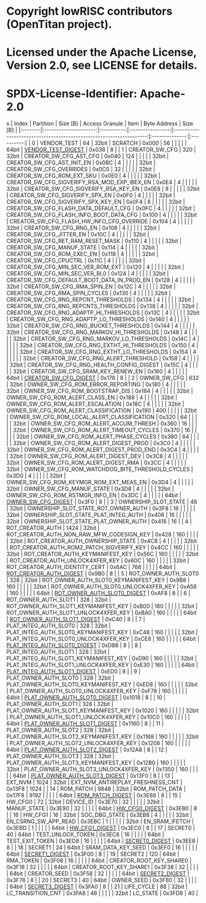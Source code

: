 # Copyright lowRISC contributors (OpenTitan project).
# Licensed under the Apache License, Version 2.0, see LICENSE for details.
# SPDX-License-Identifier: Apache-2.0

<!--
DO NOT EDIT THIS FILE DIRECTLY.
It has been generated with ./util/topgen.py -t hw/top_daric2/data/top_daric2.hjson
-->
s
|  Index  |       Partition       |  Size [B]  |  Access Granule  |                                Item                                 |  Byte Address  |  Size [B]  |
|:-------:|:---------------------:|:----------:|:----------------:|:-------------------------------------------------------------------:|:--------------:|:----------:|
|    0    |      VENDOR_TEST      |     64     |      32bit       |                               SCRATCH                               |     0x000      |     56     |
|         |                       |            |      64bit       |           [VENDOR_TEST_DIGEST](#Reg_vendor_test_digest_0)           |     0x038      |     8      |
|    1    |    CREATOR_SW_CFG     |    320     |      32bit       |                       CREATOR_SW_CFG_AST_CFG                        |     0x040      |    124     |
|         |                       |            |      32bit       |                     CREATOR_SW_CFG_AST_INIT_EN                      |     0x0BC      |     4      |
|         |                       |            |      32bit       |                      CREATOR_SW_CFG_OVERRIDES                       |     0x0C0      |     32     |
|         |                       |            |      32bit       |                     CREATOR_SW_CFG_ROM_EXT_SKU                      |     0x0E0      |     4      |
|         |                       |            |      32bit       |            CREATOR_SW_CFG_SIGVERIFY_RSA_MOD_EXP_IBEX_EN             |     0x0E4      |     4      |
|         |                       |            |      32bit       |                 CREATOR_SW_CFG_SIGVERIFY_RSA_KEY_EN                 |     0x0E8      |     8      |
|         |                       |            |      32bit       |                   CREATOR_SW_CFG_SIGVERIFY_SPX_EN                   |     0x0F0      |     4      |
|         |                       |            |      32bit       |                 CREATOR_SW_CFG_SIGVERIFY_SPX_KEY_EN                 |     0x0F4      |     8      |
|         |                       |            |      32bit       |                CREATOR_SW_CFG_FLASH_DATA_DEFAULT_CFG                |     0x0FC      |     4      |
|         |                       |            |      32bit       |               CREATOR_SW_CFG_FLASH_INFO_BOOT_DATA_CFG               |     0x100      |     4      |
|         |                       |            |      32bit       |              CREATOR_SW_CFG_FLASH_HW_INFO_CFG_OVERRIDE              |     0x104      |     4      |
|         |                       |            |      32bit       |                        CREATOR_SW_CFG_RNG_EN                        |     0x108      |     4      |
|         |                       |            |      32bit       |                      CREATOR_SW_CFG_JITTER_EN                       |     0x10C      |     4      |
|         |                       |            |      32bit       |                  CREATOR_SW_CFG_RET_RAM_RESET_MASK                  |     0x110      |     4      |
|         |                       |            |      32bit       |                     CREATOR_SW_CFG_MANUF_STATE                      |     0x114      |     4      |
|         |                       |            |      32bit       |                     CREATOR_SW_CFG_ROM_EXEC_EN                      |     0x118      |     4      |
|         |                       |            |      32bit       |                       CREATOR_SW_CFG_CPUCTRL                        |     0x11C      |     4      |
|         |                       |            |      32bit       |                 CREATOR_SW_CFG_MIN_SEC_VER_ROM_EXT                  |     0x120      |     4      |
|         |                       |            |      32bit       |                   CREATOR_SW_CFG_MIN_SEC_VER_BL0                    |     0x124      |     4      |
|         |                       |            |      32bit       |             CREATOR_SW_CFG_DEFAULT_BOOT_DATA_IN_PROD_EN             |     0x128      |     4      |
|         |                       |            |      32bit       |                     CREATOR_SW_CFG_RMA_SPIN_EN                      |     0x12C      |     4      |
|         |                       |            |      32bit       |                   CREATOR_SW_CFG_RMA_SPIN_CYCLES                    |     0x130      |     4      |
|         |                       |            |      32bit       |                CREATOR_SW_CFG_RNG_REPCNT_THRESHOLDS                 |     0x134      |     4      |
|         |                       |            |      32bit       |                CREATOR_SW_CFG_RNG_REPCNTS_THRESHOLDS                |     0x138      |     4      |
|         |                       |            |      32bit       |               CREATOR_SW_CFG_RNG_ADAPTP_HI_THRESHOLDS               |     0x13C      |     4      |
|         |                       |            |      32bit       |               CREATOR_SW_CFG_RNG_ADAPTP_LO_THRESHOLDS               |     0x140      |     4      |
|         |                       |            |      32bit       |                CREATOR_SW_CFG_RNG_BUCKET_THRESHOLDS                 |     0x144      |     4      |
|         |                       |            |      32bit       |               CREATOR_SW_CFG_RNG_MARKOV_HI_THRESHOLDS               |     0x148      |     4      |
|         |                       |            |      32bit       |               CREATOR_SW_CFG_RNG_MARKOV_LO_THRESHOLDS               |     0x14C      |     4      |
|         |                       |            |      32bit       |               CREATOR_SW_CFG_RNG_EXTHT_HI_THRESHOLDS                |     0x150      |     4      |
|         |                       |            |      32bit       |               CREATOR_SW_CFG_RNG_EXTHT_LO_THRESHOLDS                |     0x154      |     4      |
|         |                       |            |      32bit       |                 CREATOR_SW_CFG_RNG_ALERT_THRESHOLD                  |     0x158      |     4      |
|         |                       |            |      32bit       |               CREATOR_SW_CFG_RNG_HEALTH_CONFIG_DIGEST               |     0x15C      |     4      |
|         |                       |            |      32bit       |                  CREATOR_SW_CFG_SRAM_KEY_RENEW_EN                   |     0x160      |     4      |
|         |                       |            |      64bit       |        [CREATOR_SW_CFG_DIGEST](#Reg_creator_sw_cfg_digest_0)        |     0x178      |     8      |
|    2    |     OWNER_SW_CFG      |    632     |      32bit       |                  OWNER_SW_CFG_ROM_ERROR_REPORTING                   |     0x180      |     4      |
|         |                       |            |      32bit       |                   OWNER_SW_CFG_ROM_BOOTSTRAP_DIS                    |     0x184      |     4      |
|         |                       |            |      32bit       |                   OWNER_SW_CFG_ROM_ALERT_CLASS_EN                   |     0x188      |     4      |
|         |                       |            |      32bit       |                  OWNER_SW_CFG_ROM_ALERT_ESCALATION                  |     0x18C      |     4      |
|         |                       |            |      32bit       |                OWNER_SW_CFG_ROM_ALERT_CLASSIFICATION                |     0x190      |    400     |
|         |                       |            |      32bit       |             OWNER_SW_CFG_ROM_LOCAL_ALERT_CLASSIFICATION             |     0x320      |     64     |
|         |                       |            |      32bit       |                 OWNER_SW_CFG_ROM_ALERT_ACCUM_THRESH                 |     0x360      |     16     |
|         |                       |            |      32bit       |                OWNER_SW_CFG_ROM_ALERT_TIMEOUT_CYCLES                |     0x370      |     16     |
|         |                       |            |      32bit       |                 OWNER_SW_CFG_ROM_ALERT_PHASE_CYCLES                 |     0x380      |     64     |
|         |                       |            |      32bit       |                 OWNER_SW_CFG_ROM_ALERT_DIGEST_PROD                  |     0x3C0      |     4      |
|         |                       |            |      32bit       |               OWNER_SW_CFG_ROM_ALERT_DIGEST_PROD_END                |     0x3C4      |     4      |
|         |                       |            |      32bit       |                  OWNER_SW_CFG_ROM_ALERT_DIGEST_DEV                  |     0x3C8      |     4      |
|         |                       |            |      32bit       |                  OWNER_SW_CFG_ROM_ALERT_DIGEST_RMA                  |     0x3CC      |     4      |
|         |                       |            |      32bit       |           OWNER_SW_CFG_ROM_WATCHDOG_BITE_THRESHOLD_CYCLES           |     0x3D0      |     4      |
|         |                       |            |      32bit       |               OWNER_SW_CFG_ROM_KEYMGR_ROM_EXT_MEAS_EN               |     0x3D4      |     4      |
|         |                       |            |      32bit       |                      OWNER_SW_CFG_MANUF_STATE                       |     0x3D8      |     4      |
|         |                       |            |      32bit       |                   OWNER_SW_CFG_ROM_RSTMGR_INFO_EN                   |     0x3DC      |     4      |
|         |                       |            |      64bit       |          [OWNER_SW_CFG_DIGEST](#Reg_owner_sw_cfg_digest_0)          |     0x3F0      |     8      |
|    3    | OWNERSHIP_SLOT_STATE  |     48     |      32bit       |                 OWNERSHIP_SLOT_STATE_ROT_OWNER_AUTH                 |     0x3F8      |     16     |
|         |                       |            |      32bit       |                OWNERSHIP_SLOT_STATE_PLAT_INTEG_AUTH                 |     0x408      |     16     |
|         |                       |            |      32bit       |                OWNERSHIP_SLOT_STATE_PLAT_OWNER_AUTH                 |     0x418      |     16     |
|    4    |   ROT_CREATOR_AUTH    |    1424    |      32bit       |              ROT_CREATOR_AUTH_NON_RAW_MFW_CODESIGN_KEY              |     0x428      |    160     |
|         |                       |            |      32bit       |                  ROT_CREATOR_AUTH_OWNERSHIP_STATE                   |     0x4C8      |     4      |
|         |                       |            |      32bit       |              ROT_CREATOR_AUTH_ROM2_PATCH_SIGVERIFY_KEY              |     0x4CC      |    160     |
|         |                       |            |      32bit       |                  ROT_CREATOR_AUTH_KEYMANIFEST_KEY                   |     0x56C      |    160     |
|         |                       |            |      32bit       |                  ROT_CREATOR_AUTH_UNLOCK4XFER_KEY                   |     0x60C      |    160     |
|         |                       |            |      32bit       |                   ROT_CREATOR_AUTH_IDENTITY_CERT                    |     0x6AC      |    768     |
|         |                       |            |      64bit       |      [ROT_CREATOR_AUTH_DIGEST](#Reg_rot_creator_auth_digest_0)      |     0x9B0      |     8      |
|    5    | ROT_OWNER_AUTH_SLOT0  |    328     |      32bit       |                ROT_OWNER_AUTH_SLOT0_KEYMANIFEST_KEY                 |     0x9B8      |    160     |
|         |                       |            |      32bit       |                ROT_OWNER_AUTH_SLOT0_UNLOCK4XFER_KEY                 |     0xA58      |    160     |
|         |                       |            |      64bit       |  [ROT_OWNER_AUTH_SLOT0_DIGEST](#Reg_rot_owner_auth_slot0_digest_0)  |     0xAF8      |     8      |
|    6    | ROT_OWNER_AUTH_SLOT1  |    328     |      32bit       |                ROT_OWNER_AUTH_SLOT1_KEYMANIFEST_KEY                 |     0xB00      |    160     |
|         |                       |            |      32bit       |                ROT_OWNER_AUTH_SLOT1_UNLOCK4XFER_KEY                 |     0xBA0      |    160     |
|         |                       |            |      64bit       |  [ROT_OWNER_AUTH_SLOT1_DIGEST](#Reg_rot_owner_auth_slot1_digest_0)  |     0xC40      |     8      |
|    7    | PLAT_INTEG_AUTH_SLOT0 |    328     |      32bit       |                PLAT_INTEG_AUTH_SLOT0_KEYMANIFEST_KEY                |     0xC48      |    160     |
|         |                       |            |      32bit       |                PLAT_INTEG_AUTH_SLOT0_UNLOCK4XFER_KEY                |     0xCE8      |    160     |
|         |                       |            |      64bit       | [PLAT_INTEG_AUTH_SLOT0_DIGEST](#Reg_plat_integ_auth_slot0_digest_0) |     0xD88      |     8      |
|    8    | PLAT_INTEG_AUTH_SLOT1 |    328     |      32bit       |                PLAT_INTEG_AUTH_SLOT1_KEYMANIFEST_KEY                |     0xD90      |    160     |
|         |                       |            |      32bit       |                PLAT_INTEG_AUTH_SLOT1_UNLOCK4XFER_KEY                |     0xE30      |    160     |
|         |                       |            |      64bit       | [PLAT_INTEG_AUTH_SLOT1_DIGEST](#Reg_plat_integ_auth_slot1_digest_0) |     0xED0      |     8      |
|    9    | PLAT_OWNER_AUTH_SLOT0 |    328     |      32bit       |                PLAT_OWNER_AUTH_SLOT0_KEYMANIFEST_KEY                |     0xED8      |    160     |
|         |                       |            |      32bit       |                PLAT_OWNER_AUTH_SLOT0_UNLOCK4XFER_KEY                |     0xF78      |    160     |
|         |                       |            |      64bit       | [PLAT_OWNER_AUTH_SLOT0_DIGEST](#Reg_plat_owner_auth_slot0_digest_0) |     0x1018     |     8      |
|   10    | PLAT_OWNER_AUTH_SLOT1 |    328     |      32bit       |                PLAT_OWNER_AUTH_SLOT1_KEYMANIFEST_KEY                |     0x1020     |    160     |
|         |                       |            |      32bit       |                PLAT_OWNER_AUTH_SLOT1_UNLOCK4XFER_KEY                |     0x10C0     |    160     |
|         |                       |            |      64bit       | [PLAT_OWNER_AUTH_SLOT1_DIGEST](#Reg_plat_owner_auth_slot1_digest_0) |     0x1160     |     8      |
|   11    | PLAT_OWNER_AUTH_SLOT2 |    328     |      32bit       |                PLAT_OWNER_AUTH_SLOT2_KEYMANIFEST_KEY                |     0x1168     |    160     |
|         |                       |            |      32bit       |                PLAT_OWNER_AUTH_SLOT2_UNLOCK4XFER_KEY                |     0x1208     |    160     |
|         |                       |            |      64bit       | [PLAT_OWNER_AUTH_SLOT2_DIGEST](#Reg_plat_owner_auth_slot2_digest_0) |     0x12A8     |     8      |
|   12    | PLAT_OWNER_AUTH_SLOT3 |    328     |      32bit       |                PLAT_OWNER_AUTH_SLOT3_KEYMANIFEST_KEY                |     0x12B0     |    160     |
|         |                       |            |      32bit       |                PLAT_OWNER_AUTH_SLOT3_UNLOCK4XFER_KEY                |     0x1350     |    160     |
|         |                       |            |      64bit       | [PLAT_OWNER_AUTH_SLOT3_DIGEST](#Reg_plat_owner_auth_slot3_digest_0) |     0x13F0     |     8      |
|   13    |        EXT_NVM        |    1024    |      32bit       |                  EXT_NVM_ANTIREPLAY_FRESHNESS_CNT                   |     0x13F8     |    1024    |
|   14    |       ROM_PATCH       |    9848    |      32bit       |                           ROM_PATCH_DATA                            |     0x17F8     |    9192    |
|         |                       |            |      64bit       |             [ROM_PATCH_DIGEST](#Reg_rom_patch_digest_0)             |     0x3E68     |     8      |
|   15    |        HW_CFG0        |     72     |      32bit       |                              DEVICE_ID                              |     0x3E70     |     32     |
|         |                       |            |      32bit       |                             MANUF_STATE                             |     0x3E90     |     32     |
|         |                       |            |      64bit       |               [HW_CFG0_DIGEST](#Reg_hw_cfg0_digest_0)               |     0x3EB0     |     8      |
|   16    |        HW_CFG1        |     16     |      32bit       |                            SOC_DBG_STATE                            |     0x3EB8     |     4      |
|         |                       |            |      32bit       |                        EN_CSRNG_SW_APP_READ                         |     0x3EBC     |     1      |
|         |                       |            |      32bit       |                           EN_SRAM_IFETCH                            |     0x3EBD     |     1      |
|         |                       |            |      64bit       |               [HW_CFG1_DIGEST](#Reg_hw_cfg1_digest_0)               |     0x3EC0     |     8      |
|   17    |        SECRET0        |     40     |      64bit       |                          TEST_UNLOCK_TOKEN                          |     0x3EC8     |     16     |
|         |                       |            |      64bit       |                           TEST_EXIT_TOKEN                           |     0x3ED8     |     16     |
|         |                       |            |      64bit       |               [SECRET0_DIGEST](#Reg_secret0_digest_0)               |     0x3EE8     |     8      |
|   18    |        SECRET1        |     24     |      64bit       |                         SRAM_DATA_KEY_SEED                          |     0x3EF0     |     16     |
|         |                       |            |      64bit       |               [SECRET1_DIGEST](#Reg_secret1_digest_0)               |     0x3F00     |     8      |
|   19    |        SECRET2        |    120     |      64bit       |                              RMA_TOKEN                              |     0x3F08     |     16     |
|         |                       |            |      64bit       |                       CREATOR_ROOT_KEY_SHARE0                       |     0x3F18     |     32     |
|         |                       |            |      64bit       |                       CREATOR_ROOT_KEY_SHARE1                       |     0x3F38     |     32     |
|         |                       |            |      64bit       |                            CREATOR_SEED                             |     0x3F58     |     32     |
|         |                       |            |      64bit       |               [SECRET2_DIGEST](#Reg_secret2_digest_0)               |     0x3F78     |     8      |
|   20    |        SECRET3        |     40     |      64bit       |                             OWNER_SEED                              |     0x3F80     |     32     |
|         |                       |            |      64bit       |               [SECRET3_DIGEST](#Reg_secret3_digest_0)               |     0x3FA0     |     8      |
|   21    |      LIFE_CYCLE       |     88     |      32bit       |                          LC_TRANSITION_CNT                          |     0x3FA8     |     48     |
|         |                       |            |      32bit       |                              LC_STATE                               |     0x3FD8     |     40     |
